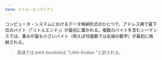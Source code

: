 ```yaml
---
term: リトル・エンディアン
---
```

コンピュータ・システムにおけるデータ格納形式のひとつで、アドレス順で最下位のバイト（「リトルエンド」）が最初に置かれる。複数のバイトを含むシーケンスでは、重みが最も小さいバイト（例えば16進数では右端の数字）が最初に格納される。

> 英語では petit-boutisteは "Little-Endian "と訳される。
